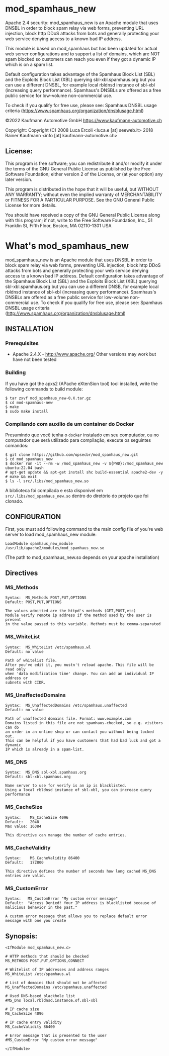 # mod_spamhaus_new

Apache 2.4 security: mod_spamhaus_new is an Apache module that uses DNSBL in order to block spam relay via web forms, 
preventing URL injection, block http DDoS attacks from bots and generally protecting your web service 
denying access to a known bad IP address. 

This module is based on mod_spamhaus but has been updated for actual web server configurations and to
support a list of domains, which are NOT spam blocked so customers can reach you even if they got a 
dynamic IP which is on a spam list.

Default configuration takes advantage of the Spamhaus Block List (SBL) and the Exploits Block List (XBL)
querying sbl-xbl.spamhaus.org but you can use a different DNSBL, for example local rbldnsd instance of 
sbl-xbl (increasing query performance). Spamhaus's DNSBLs are offered as a free public service for 
low-volume non-commercial use. 

To check if you qualify for free use, please see:
Spamhaus DNSBL usage criteria (https://www.spamhaus.org/organization/dnsblusage.html)

©2022 Kaufmann Automotive GmbH
https://www.kaufmann-automotive.ch

Copyright: Copyright (C) 2008 Luca Ercoli  <luca.e [at] seeweb.it>
                         2018 Rainer Kaufmann <info [at] kaufmann-automotive.ch>

## License:

  This program is free software; you can redistribute it and/or modify
  it under the terms of the GNU General Public License as published by
  the Free Software Foundation; either version 2 of the License, or
  (at your option) any later version.

  This program is distributed in the hope that it will be useful,
  but WITHOUT ANY WARRANTY; without even the implied warranty of
  MERCHANTABILITY or FITNESS FOR A PARTICULAR PURPOSE.  See the
  GNU General Public License for more details.

  You should have received a copy of the GNU General Public License
  along with this program; if not, write to the Free Software
  Foundation, Inc., 51 Franklin St, Fifth Floor, Boston, MA  02110-1301  USA


# What's mod_spamhaus_new

mod_spamhaus_new is an Apache module that uses DNSBL in order to block spam relay via web forms, preventing URL injection, block http DDoS attacks from bots and generally protecting your web service denying access to a known bad IP address. Default configuration takes advantage of the Spamhaus Block List (SBL) and the Exploits Block List (XBL) querying sbl-xbl.spamhaus.org but you can use a different DNSB, for example local rbldnsd instance of sbl-xbl (increasing query performance). Spamhaus's DNSBLs are offered as a free public service for low-volume non-commercial use. To check if you qualify for free use, please see: Spamhaus DNSBL usage criteria (http://www.spamhaus.org/organization/dnsblusage.html)


## INSTALLATION

### Prerequisites

* Apache 2.4.X - http://www.apache.org/
Other versions may work but have not been tested

### Building

If you have got the apxs2 (APache eXtenSion tool) tool installed, write the following commands
to build module:

```
$ tar zxvf mod_spamhaus_new-0.X.tar.gz
$ cd mod-spamhaus-new
$ make
$ sudo make install
```

### Compilando com auxílio de um container do Docker

Presumindo que você tenha o `docker` instalado em seu computador, ou no computador que será utilizado para compilação, execute os seguintes comandos:

```
$ git clone https://github.com/opsecbr/mod_spamhaus_new.git
$ cd mod_spamhaus_new
$ docker run -it --rm -w /mod_spamhaus_new -v ${PWD}:/mod_spamhaus_new ubuntu:22.04 bash
# apt-get update && apt-get install shc build-essential apache2-dev -y
# make && exit
$ ls -l src/.libs/mod_spamhaus_new.so
```

A biblioteca foi compilada e esta disponível em `src/.libs/mod_spamhaus_new.so` dentro do diretório do projeto que foi clonado.

## CONFIGURATION

First, you must add following command to the main config file of you're web server to load 
mod_spamhaus_new module:

```
LoadModule spamhaus_new_module /usr/lib/apache2/modules/mod_spamhaus_new.so
```

(The path to mod_spamhaus_new.so depends on your apache installation)

## Directives

### MS_Methods

    Syntax:  MS_Methods POST,PUT,OPTIONS
    Default: POST,PUT,OPTIONS
    
    The values admitted are the httpd's methods (GET,POST,etc)
    Module verify remote ip address if the method used by the user is present
    in the value passed to this variable. Methods must be comma-separated

### MS_WhiteList

    Syntax:  MS_WhiteList /etc/spamhaus.wl
    Default: no value
   
    Path of whitelist file.
    After you've edit it, you mustn't reload apache. This file will be read only
    when 'data modification time' change. You can add an individual IP address or
    subnets with CIDR.

### MS_UnaffectedDomains

    Syntax:  MS_UnaffectedDomains /etc/spamhaus.unaffected
    Default: no value

    Path of unaffected domains file. Format: www.example.com
    Domains listed in this file are not spamhaus-checked, so e.g. visitors can do 
    an order in an online shop or can contact you without being locked out.
    This can be helpful if you have customers that had bad luck and got a dynamic
    IP which is already in a spam-list.

### MS_DNS

    Syntax:  MS_DNS sbl-xbl.spamhaus.org
    Default: sbl-xbl.spamhaus.org
           
    Name server to use for verify is an ip is blacklisted.
    Using a local rbldnsd instance of sbl-xbl, you can increase query performance

### MS_CacheSize

    Syntax:    MS_CacheSize 4096
    Default:   2048
    Max value: 16384
    
    This directive can manage the number of cache entries.

### MS_CacheValidity

    Syntax:    MS_CacheValidity 86400
    Default:   172800

    This directive defines the number of seconds how long cached MS_DNS entries are valid.

### MS_CustomError

    Syntax:   MS_CustomError "My custom error message"
    Default:  "Access Denied! Your IP address is blacklisted because of malicious behavior in the past."

    A custom error message that allows you to replace default error message with one you create

## Synopsis:

```
<IfModule mod_spamhaus_new.c>

# HTTP methods that should be checked
MS_METHODS POST,PUT,OPTIONS,CONNECT 

# Whitelist of IP addresses and address ranges
MS_WhiteList /etc/spamhaus.wl

# List of domains that should not be affected
MS_UnaffectedDomains /etc/spamhaus.unaffected

# Used DNS-based blackhole list 
#MS_Dns local.rbldnsd.instance.of.sbl-xbl

# IP cache size
MS_CacheSize 4096

# IP cache entry validity
MS_CacheValidity 86400

# Error message that is presented to the user
#MS_CustomError "My custom error message"

</IfModule>
```
